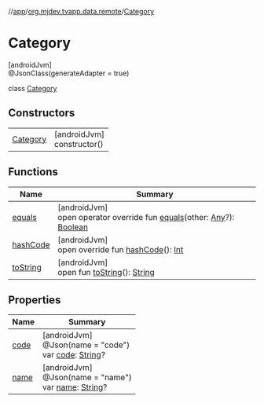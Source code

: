 //[app](../../../index.md)/[org.mjdev.tvapp.data.remote](../index.md)/[Category](index.md)

# Category

[androidJvm]\
@JsonClass(generateAdapter = true)

class [Category](index.md)

## Constructors

| | |
|---|---|
| [Category](-category.md) | [androidJvm]<br>constructor() |

## Functions

| Name | Summary |
|---|---|
| [equals](equals.md) | [androidJvm]<br>open operator override fun [equals](equals.md)(other: [Any](https://kotlinlang.org/api/latest/jvm/stdlib/kotlin/-any/index.html)?): [Boolean](https://kotlinlang.org/api/latest/jvm/stdlib/kotlin/-boolean/index.html) |
| [hashCode](hash-code.md) | [androidJvm]<br>open override fun [hashCode](hash-code.md)(): [Int](https://kotlinlang.org/api/latest/jvm/stdlib/kotlin/-int/index.html) |
| [toString](../../org.mjdev.tvapp.widget/-refresh-action/index.md#1616463040%2FFunctions%2F-912451524) | [androidJvm]<br>open fun [toString](../../org.mjdev.tvapp.widget/-refresh-action/index.md#1616463040%2FFunctions%2F-912451524)(): [String](https://kotlinlang.org/api/latest/jvm/stdlib/kotlin/-string/index.html) |

## Properties

| Name | Summary |
|---|---|
| [code](code.md) | [androidJvm]<br>@Json(name = &quot;code&quot;)<br>var [code](code.md): [String](https://kotlinlang.org/api/latest/jvm/stdlib/kotlin/-string/index.html)? |
| [name](name.md) | [androidJvm]<br>@Json(name = &quot;name&quot;)<br>var [name](name.md): [String](https://kotlinlang.org/api/latest/jvm/stdlib/kotlin/-string/index.html)? |
